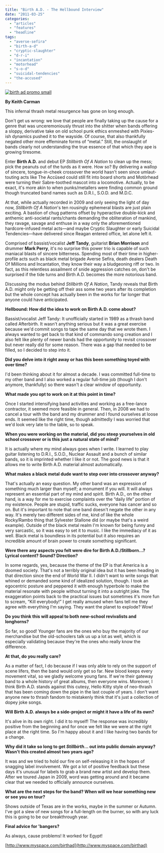 ```yaml
---
title: "Birth A.D. - The Hellbound Interview"
date: "2011-03-25"
categories: 
  - "articles"
  - "features"
  - "headline"
tags: 
  - "averse-sefira"
  - "birth-a-d"
  - "cryptic-slaughter"
  - "d-r-i"
  - "incantation"
  - "motorhead"
  - "s-o-d"
  - "suicidal-tendencies"
  - "the-accused"
---
```


[![](http://www.hellbound.ca/wp-content/uploads/2011/03/birth-ad-promo-small-595x449.jpg "birth ad promo small")](http://www.hellbound.ca/wp-content/uploads/2011/03/birth-ad-promo-small.jpg)

**By Keith Carman**

This infernal thrash metal resurgence has gone on long enough.

Don't get us wrong: we love that people are finally taking up the cause for a genre that was unceremoniously thrust into the shitter when bands offering a sloppy, derivative take on old school punk ethics enmeshed with Pixies-ish dynamics pushed it to the wayside. Of course, that also thankfully negated other more effeminate forms of “metal.” Still, the onslaught of bands clearly not understanding the true essence of that which they ape is growing tiresome.

Enter **Birth A.D.** and debut EP _Stillbirth Of A Nation_ to clean up the mess; pick the peanuts out of the turds as it were. How so? By delivering a wallop of sincere, tongue-in-cheek crossover the world hasn't seen since umlaut-touting acts like The Accüsed could still fit into board shorts and Motörhead were turning their Sabre-toothed mascot into a locomotive. Actually, to be exact, it's more akin to when punks/metallers were finding common ground though truncated band names such as D.R.I., S.O.D. and M.D.C.

At that, while actually recorded in 2009 and only seeing the light of day now, _Stillbirth Of A Nation_'s ten rousingly ephemeral blasts are just plain exciting. A bastion of chug patterns offset by hyperactive double-kick and anthemic anti-societal rants/chants demanding the obliteration of mankind, they ravage, savage and enthuse in a way only the aforementioned hardcore-infused metal acts—and maybe Cryptic Slaughter or early Suicidal Tendencies—have delivered since Reagan entered office, let alone left it.

Comprised of bassist/vocalist **Jeff Tandy**, guitarist **Brian Morrison** and drummer **Mark Perry**, it's no surprise this power trio is capable of such maniacal blasts of sincere bitterness. Spending most of their time in higher-profile acts such as black metal brigade Averse Sefira, death dealers Death Of Millions and Incantation, they know their way a bludgeoning riff or two. In fact, as this relentless assailment of snide aggression catches on, don't be surprised if the tide turns and Birth A.D. becomes the more notorious band.

Discussing the modus behind _Stillbirth Of A Nation_, Tandy reveals that Birth A.D. might only be getting off their ass some two years after its completion but the whole concept has actually been in the works for far longer that anyone could have anticipated.

**Hellbound: How did the idea to work on Birth A.D. come about?**

Bassist/vocalist Jeff Tandy: It unofficially started in 1989 as a thrash band called Afterbirth. It wasn't anything serious but it was a great exercise because we'd commit songs to tape the same day that we wrote them. I always wanted to get back to that kind of commando song creation and I also felt like plenty of newer bands had the opportunity to revisit crossover but never really did for some reason. There was a gap that needed to be filled, so I decided to step into it.

**Did you delve into it right away or has this been something toyed with over time?**

I'd been thinking about it for almost a decade. I was committed full-time to my other band and I also worked a regular full-time job (though I don't anymore, thankfully) so there wasn't a clear window of opportunity.

**What made you opt to work on it at this point in time?**

Once I started intensifying band activities and working as a free-lance contractor, it seemed more feasible in general. Then, in 2008 we had to cancel a tour with the band and my drummer and I found ourselves at loose ends. It seemed like the right time, though admittedly I was worried that we'd look very late to the table, so to speak.

**When you were working on the material, did you steep yourselves in old school crossover or is this just a natural state of mind?**

It is actually where my mind always goes when I write. I learned to play guitar listening to D.R.I., S.O.D., Nuclear Assault and a bunch of similar bands, so it is imprinted whether I like it or not. The good news is that it allows me to write Birth A.D. material almost automatically.

**What makes a black metal dude want to step over into crossover anyway?**

That's actually an easy question. My other band was an expression of something much larger than myself; a monument if you will. It will always represent an essential part of my mind and spirit. Birth A.D., on the other hand, is a way for me to exercise complaints over the “daily life” portion of my existence. People are stupid, traffic sucks, everyone has cancer and so on. But it's important to note that one band doesn't negate the other in any way. It's merely two different sides of me, kind of like the whole Rocky/Rambo thing that Sylvester Stallone did (or maybe that's a weird example). Outside of the black metal realm I'm known for being funny and very sarcastic, so it was easy to set it to music. I like the immediacy of it as well. Black metal is boundless in its potential but it also requires an incredible amount of brain power to create something significant.

**Were there any aspects you felt were dire for Birth A.D./Stillborn...? Lyrical content? Sound? Direction?**

In some regards, yes, because the theme of the EP is that America is a doomed society. That's not a terribly original idea but it has been heading in that direction since the end of World War II. I didn't want to write songs that whined or demanded some kind of idealized solution, though. I took an egocentric posture and peppered it with enough hyperbole to make the material resonate with people without turning it into a outright joke. The exaggeration points back to the practical issues but sometimes it's more fun to scream, “Kill everybody!” I get really amused when fans tell me they agree with everything I'm saying. They want the planet to explode? Wow!

**Do you think this will appeal to both new-school revivalists and longhorns?**

So far, so good! Younger fans are the ones who buy the majority of our merchandise but the old-schoolers talk us up a lot as well, which is especially validating because they're the ones who really know the difference.

**At that, do you really care?**

As a matter of fact, I do because if I was only able to rely on the support of scene lifers, then the band would only get so far. New blood keeps every movement vital, so we gladly welcome young fans. If we're their gateway band to a whole history of great albums, then everyone wins. Moreover, I think Birth A.D. stands against this cutesy, Hello Kitty style of neo-thrash that has been coming down the pipe in the last couple of years. I don't want anyone new to thrash fandom to mistakenly think that it's just a collection of dopey joke songs.

**Will Birth A.D. always be a side-project or might it have a life of its own?**

It's alive in its own right. I did it to myself! The response was incredibly positive from the beginning and for once we felt like we were at the right place at the right time. So I'm happy about it and I like having two bands for a change.

**Why did it take so long to get _Stillbirth_... out into public domain anyway? Wasn't this created almost two years ago?**

It was and we tried to hold our fire on self-releasing it in the hopes of snagging label involvement. We got a lot of positive feedback but these days it's unusual for labels to grab a brand new artist and develop them. After we toured Japan in 2009, word was getting around and it became clear that we needed to officially announce ourselves.

**What are the next steps for the band? When will we hear something new or see you on tour?**

Shows outside of Texas are in the works, maybe in the summer or Autumn. I've got a slew of new songs for a full-length on the burner, so with any luck this is going to be our breakthrough year.

**Final advice for 'bangers?**

As always, cause problems! It worked for Egypt!

[http://www.myspace.com/birthad](http://www.myspace.com/birthad)
